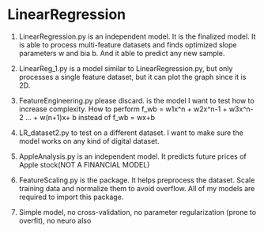 # LinearRegression
1. LinearRegression.py is an independent model. It is the finalized model. It is able to process multi-feature datasets and finds optimized slope parameters w and bia b. And it able to predict any new sample.

2. LinearReg_1.py is a model similar to LinearRegression.py, but only processes a single feature dataset, but it can plot the graph since it is 2D. 

3. FeatureEngineering.py please discard. is the model I want to test how to increase complexity. How to perform f_wb = w1x^n + w2x^n-1 + w3x^n-2 ... + w(n+1)x+ b instead of f_wb = wx+b

4. LR_dataset2.py to test on a different dataset. I want to make sure the model works on any kind of digital dataset.

5. AppleAnalysis.py is an independent model. It predicts future prices of Apple stock(NOT A FINANCIAL MODEL)

6. FeatureScaling.py is the package. It helps preprocess the dataset. Scale training data and normalize them to avoid overflow. All of my models are required to import this package.

7. Simple model, no cross-validation, no parameter regularization (prone to overfit), no neuro also
